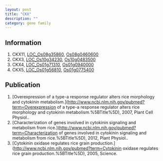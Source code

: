 ```yaml
---
layout: post
title: "CKX"
description: ""
category: gene family
---
```


## Information
1. CKX11, [LOC_Os08g35860](http://rice.plantbiology.msu.edu/cgi-bin/ORF_infopage.cgi?orf=LOC_Os08g35860), [Os08g0460600](http://rapdb.dna.affrc.go.jp/viewer/gbrowse_details/irgsp1?name=Os08g0460600)
2. CKX3, [LOC_Os10g34230](http://rice.plantbiology.msu.edu/cgi-bin/ORF_infopage.cgi?orf=LOC_Os10g34230), [Os10g0483500](http://rapdb.dna.affrc.go.jp/viewer/gbrowse_details/irgsp1?name=Os10g0483500)
3. CKX4, [LOC_Os01g71310](http://rice.plantbiology.msu.edu/cgi-bin/ORF_infopage.cgi?orf=LOC_Os01g71310), [Os01g0940000](http://rapdb.dna.affrc.go.jp/viewer/gbrowse_details/irgsp1?name=Os01g0940000)
4. CKX5, [LOC_Os01g56810](http://rice.plantbiology.msu.edu/cgi-bin/ORF_infopage.cgi?orf=LOC_Os01g56810), [Os01g0775400](http://rapdb.dna.affrc.go.jp/viewer/gbrowse_details/irgsp1?name=Os01g0775400)

## Publication
1. [Overexpression of a type-a response regulator alters rice morphology and cytokinin metabolism.](http://www.ncbi.nlm.nih.gov/pubmed?term=Overexpression of a type-a response regulator alters rice morphology and cytokinin metabolism.%5BTitle%5D), 2007, Plant Cell Physiol..
2. [Characterization of genes involved in cytokinin signaling and metabolism from rice.](http://www.ncbi.nlm.nih.gov/pubmed?term=Characterization of genes involved in cytokinin signaling and metabolism from rice.%5BTitle%5D), 2012, Plant Physiol..
3. [Cytokinin oxidase regulates rice grain production.](http://www.ncbi.nlm.nih.gov/pubmed?term=Cytokinin oxidase regulates rice grain production.%5BTitle%5D), 2005, Science.


